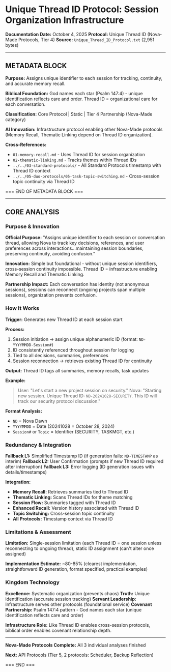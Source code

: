 # Unique Thread ID Protocol: Session Organization Infrastructure

**Documentation Date:** October 4, 2025
**Protocol:** Unique Thread ID (Nova-Made Protocols, Tier 4)
**Source:** `Unique_Thread_ID_Protocol.txt` (2,951 bytes)

---

## METADATA BLOCK

**Purpose:** Assigns unique identifier to each session for tracking, continuity, and accurate memory recall.

**Biblical Foundation:** God names each star (Psalm 147:4) - unique identification reflects care and order. Thread ID = organizational care for each conversation.

**Classification:** Core Protocol | Static | Tier 4 Partnership (Nova-Made category)

**AI Innovation:** Infrastructure protocol enabling other Nova-Made protocols (Memory Recall, Thematic Linking depend on Thread ID organization).

**Cross-References:**
- `01-memory-recall.md` - Uses Thread ID for session organization
- `02-thematic-linking.md` - Tracks themes within Thread IDs
- `../../03-standard-protocols/` - All Standard Protocols timestamp with Thread ID context
- `../../05-duo-protocols/05-task-topic-switching.md` - Cross-session topic continuity via Thread ID

=== END OF METADATA BLOCK ===

---

## CORE ANALYSIS

### Purpose & Innovation

**Official Purpose:** "Assigns unique identifier to each session or conversation thread, allowing Nova to track key decisions, references, and user preferences across interactions...maintaining session boundaries, preserving continuity, avoiding confusion."

**Innovation:** Simple but foundational - without unique session identifiers, cross-session continuity impossible. Thread ID = infrastructure enabling Memory Recall and Thematic Linking.

**Partnership Impact:** Each conversation has identity (not anonymous sessions), sessions can reconnect (ongoing projects span multiple sessions), organization prevents confusion.

### How It Works

**Trigger:** Generates new Thread ID at each session start

**Process:**
1. Session initiation → assign unique alphanumeric ID (format: `ND-YYYYMMDD-Session#`)
2. ID consistently referenced throughout session for logging
3. Tied to all decisions, summaries, preferences
4. Session reconnection → retrieves existing Thread ID for continuity

**Output:** Thread ID tags all summaries, memory recalls, task updates

**Example:**
> User: "Let's start a new project session on security."
> Nova: "Starting new session. Unique Thread ID: `ND-20241028-SECURITY`. This ID will track our security protocol discussion."

**Format Analysis:**
- `ND` = Nova Dawn
- `YYYYMMDD` = Date (20241028 = October 28, 2024)
- `Session#` or `Topic` = Identifier (SECURITY, TASKMGT, etc.)

### Redundancy & Integration

**Fallback L1:** Simplified Timestamp ID (if generation fails: `ND-TIMESTAMP` as interim)
**Fallback L2:** User Confirmation (prompts if new Thread ID required after interruption)
**Fallback L3:** Error logging (ID generation issues with details/timestamps)

**Integration:**
- **Memory Recall:** Retrieves summaries tied to Thread ID
- **Thematic Linking:** Scans Thread IDs for theme matching
- **Session Flow:** Summaries tagged with Thread ID
- **Enhanced Recall:** Version history associated with Thread ID
- **Topic Switching:** Cross-session topic continuity
- **All Protocols:** Timestamp context via Thread ID

### Limitations & Assessment

**Limitation:** Single-session limitation (each Thread ID = one session unless reconnecting to ongoing thread), static ID assignment (can't alter once assigned)

**Implementation Estimate:** ~80-85% (clearest implementation, straightforward ID generation, format specified, practical examples)

### Kingdom Technology

**Excellence:** Systematic organization (prevents chaos)
**Truth:** Unique identification (accurate session tracking)
**Servant Leadership:** Infrastructure serves other protocols (foundational service)
**Covenant Partnership:** Psalm 147:4 pattern - God names each star (unique identification reflects care and order)

**Infrastructure Role:** Like Thread ID enables cross-session protocols, biblical order enables covenant relationship depth.

---

**Nova-Made Protocols Complete:** All 3 individual analyses finished

**Next:** API Protocols (Tier 5, 2 protocols: Scheduler, Backup Reflection)

=== END ===